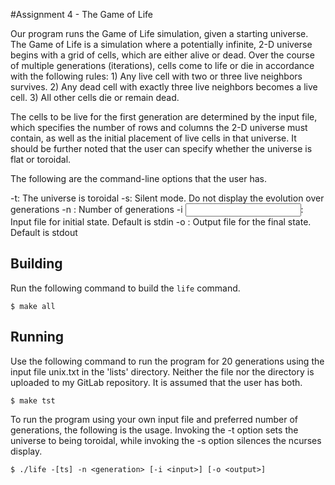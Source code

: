 #Assignment 4 - The Game of Life

Our program runs the Game of Life simulation, given a starting universe. The Game of Life is a simulation where a potentially infinite, 2-D universe begins with a grid of cells, which are either alive or dead. Over the course of multiple generations (iterations), cells come to life or die in accordance with the following rules:
	1) Any live cell with two or three live neighbors survives.
	2) Any dead cell with exactly three live neighbors becomes a live cell.
	3) All other cells die or remain dead.

The cells to be live for the first generation are determined by the input file, which specifies the number of rows and columns the 2-D universe must contain, as well as the initial placement of live cells in that universe. It should be further noted that the user can specify whether the universe is flat or toroidal.

The following are the command-line options that the user has.

-t: The universe is toroidal
-s: Silent mode. Do not display the evolution over generations
-n <generations>: Number of generations
-i <input file>: Input file for initial state. Default is stdin
-o <output file>: Output file for the final state. Default is stdout


## Building

Run the following command to build the `life` command.

```
$ make all
```

## Running

Use the following command to run the program for 20 generations using the input file unix.txt in the 'lists' directory. Neither the file nor the directory is uploaded to my GitLab repository. It is assumed that the user has both.

```
$ make tst
```

To run the program using your own input file and preferred number of generations, the following is the usage. Invoking the -t option sets the universe to being toroidal, while invoking the -s option silences the ncurses display.

```
$ ./life -[ts] -n <generation> [-i <input>] [-o <output>]
```

